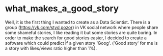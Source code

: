 # what_makes_a_good_story
Well, it is the first thing I wanted to create as a Data Scientist. There is a group (https://vk.com/styd.pozor) in VK social network where people share some shameful stories, I like reading it but some stories are quite boring. In order to make the search for good stories easier, I decided to create a software which could predict if a given story 'Goog'. ('Good story' for me is a story with likes/views ratio higher than 1%).
